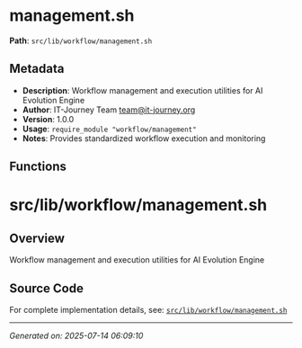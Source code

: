 # management.sh

**Path**: `src/lib/workflow/management.sh`

## Metadata

- **Description**: Workflow management and execution utilities for AI Evolution Engine
- **Author**: IT-Journey Team <team@it-journey.org>
- **Version**: 1.0.0
- **Usage**: `require_module "workflow/management"`
- **Notes**: Provides standardized workflow execution and monitoring

## Functions

# src/lib/workflow/management.sh

## Overview

Workflow management and execution utilities for AI Evolution Engine


## Source Code

For complete implementation details, see: [`src/lib/workflow/management.sh`](../../src/lib/workflow/management.sh)

---
*Generated on: 2025-07-14 06:09:10*
